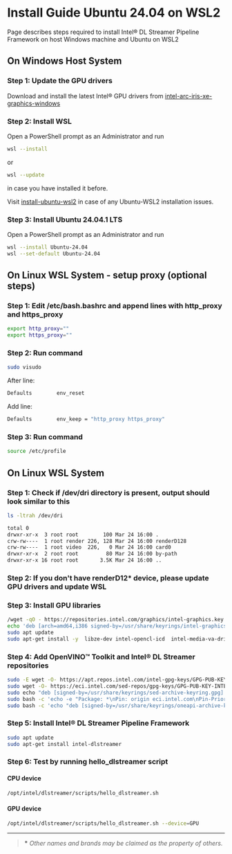 # Install Guide Ubuntu 24.04 on WSL2

Page describes steps required to install Intel® DL Streamer Pipeline
Framework on host Windows machine and Ubuntu on WSL2

## On Windows Host System

### Step 1: Update the GPU drivers

Download and install the latest Intel® GPU drivers from
[intel-arc-iris-xe-graphics-windows](https://www.intel.com/content/www/us/en/download/785597/intel-arc-iris-xe-graphics-windows.html)

### Step 2: Install WSL

Open a PowerShell prompt as an Administrator and run

```bash
wsl --install
```

or

```bash
wsl --update
```

in case you have installed it before.

Visit
[install-ubuntu-wsl2](https://documentation.ubuntu.com/wsl/en/latest/howto/install-ubuntu-wsl2)
in case of any Ubuntu-WSL2 installation issues.

### Step 3: Install Ubuntu 24.04.1 LTS

Open a PowerShell prompt as an Administrator and run

```bash
wsl --install Ubuntu-24.04
wsl --set-default Ubuntu-24.04
```

## On Linux WSL System - setup proxy (optional steps)

### Step 1: Edit /etc/bash.bashrc and append lines with http_proxy and https_proxy

```bash
export http_proxy=""
export https_proxy=""
```

### Step 2: Run command

```bash
sudo visudo
```

After line:

```bash
Defaults        env_reset
```

Add line:

```bash
Defaults        env_keep = "http_proxy https_proxy"
```

### Step 3: Run command

```bash
source /etc/profile
```

## On Linux WSL System

### Step 1: Check if /dev/dri directory is present, output should look similar to this

```bash
ls -ltrah /dev/dri

total 0
drwxr-xr-x  3 root root        100 Mar 24 16:00 .
crw-rw----  1 root render 226, 128 Mar 24 16:00 renderD128
crw-rw----  1 root video  226,   0 Mar 24 16:00 card0
drwxr-xr-x  2 root root         80 Mar 24 16:00 by-path
drwxr-xr-x 16 root root       3.5K Mar 24 16:00 ..
```

### Step 2: If you don't have renderD12\* device, please update GPU drivers and update WSL

### Step 3: Install GPU libraries

```bash
/wget -qO - https://repositories.intel.com/graphics/intel-graphics.key |   sudo gpg --dearmor --output /usr/share/keyrings/intel-graphics.gpg
echo 'deb [arch=amd64,i386 signed-by=/usr/share/keyrings/intel-graphics.gpg] https://repositories.intel.com/graphics/ubuntu noble arc' |   sudo tee  /etc/apt/sources.list.d/intel.gpu.noble.list
sudo apt update
sudo apt-get install -y  libze-dev intel-opencl-icd  intel-media-va-driver-non-free libmfx1  libvpl2   libegl-mesa0 libegl1-mesa-dev libgbm1 libgl1-mesa-dev libgl1-mesa-dri   libglapi-mesa libgles2-mesa-dev libglx-mesa0 libigdgmm12 libxatracker2 mesa-va-drivers   mesa-vdpau-drivers mesa-vulkan-drivers va-driver-all
```

### Step 4: Add OpenVINO™ Toolkit and Intel® DL Streamer repositories

```bash
sudo -E wget -O- https://apt.repos.intel.com/intel-gpg-keys/GPG-PUB-KEY-INTEL-SW-PRODUCTS.PUB | gpg --dearmor | sudo tee /usr/share/keyrings/oneapi-archive-keyring.gpg > /dev/null
sudo wget -O- https://eci.intel.com/sed-repos/gpg-keys/GPG-PUB-KEY-INTEL-SED.gpg | sudo tee /usr/share/keyrings/sed-archive-keyring.gpg > /dev/null
sudo echo "deb [signed-by=/usr/share/keyrings/sed-archive-keyring.gpg] https://eci.intel.com/sed-repos/$(source /etc/os-release && echo $VERSION_CODENAME) sed main" | sudo tee /etc/apt/sources.list.d/sed.list
sudo bash -c 'echo -e "Package: *\nPin: origin eci.intel.com\nPin-Priority: 1000" > /etc/apt/preferences.d/sed'
sudo bash -c 'echo "deb [signed-by=/usr/share/keyrings/oneapi-archive-keyring.gpg] https://apt.repos.intel.com/openvino/2025 ubuntu24 main" | sudo tee /etc/apt/sources.list.d/intel-openvino-2025.list'
```

### Step 5: Install Intel® DL Streamer Pipeline Framework

```bash
sudo apt update
sudo apt-get install intel-dlstreamer
```

### Step 6: Test by running hello_dlstreamer script

#### CPU device

```bash
/opt/intel/dlstreamer/scripts/hello_dlstreamer.sh
```

#### GPU device

```bash
/opt/intel/dlstreamer/scripts/hello_dlstreamer.sh --device=GPU
```

------------------------------------------------------------------------

> **\*** *Other names and brands may be claimed as the property of
> others.*
